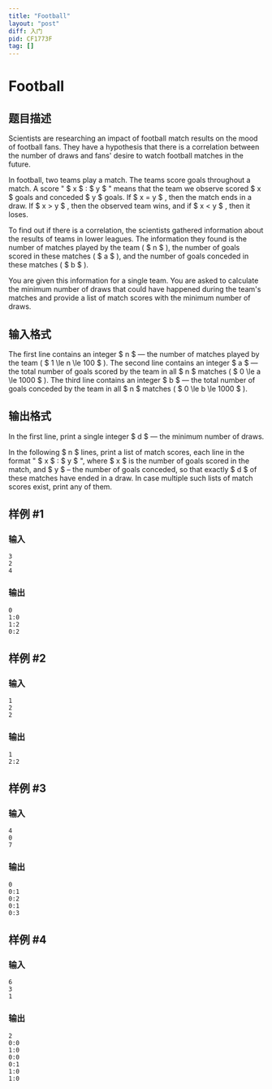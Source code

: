 ```yaml
---
title: "Football"
layout: "post"
diff: 入门
pid: CF1773F
tag: []
---
```


# Football

## 题目描述

Scientists are researching an impact of football match results on the mood of football fans. They have a hypothesis that there is a correlation between the number of draws and fans' desire to watch football matches in the future.

In football, two teams play a match. The teams score goals throughout a match. A score " $ x $ : $ y $ " means that the team we observe scored $ x $ goals and conceded $ y $ goals. If $ x = y $ , then the match ends in a draw. If $ x > y $ , then the observed team wins, and if $ x < y $ , then it loses.

To find out if there is a correlation, the scientists gathered information about the results of teams in lower leagues. The information they found is the number of matches played by the team ( $ n $ ), the number of goals scored in these matches ( $ a $ ), and the number of goals conceded in these matches ( $ b $ ).

You are given this information for a single team. You are asked to calculate the minimum number of draws that could have happened during the team's matches and provide a list of match scores with the minimum number of draws.

## 输入格式

The first line contains an integer $ n $ — the number of matches played by the team ( $ 1 \le n \le 100 $ ). The second line contains an integer $ a $ — the total number of goals scored by the team in all $ n $ matches ( $ 0 \le a \le 1000 $ ). The third line contains an integer $ b $ — the total number of goals conceded by the team in all $ n $ matches ( $ 0 \le b \le 1000 $ ).

## 输出格式

In the first line, print a single integer $ d $ — the minimum number of draws.

In the following $ n $ lines, print a list of match scores, each line in the format " $ x $ : $ y $ ", where $ x $ is the number of goals scored in the match, and $ y $ – the number of goals conceded, so that exactly $ d $ of these matches have ended in a draw. In case multiple such lists of match scores exist, print any of them.

## 样例 #1

### 输入

```
3
2
4
```

### 输出

```
0
1:0
1:2
0:2
```

## 样例 #2

### 输入

```
1
2
2
```

### 输出

```
1
2:2
```

## 样例 #3

### 输入

```
4
0
7
```

### 输出

```
0
0:1
0:2
0:1
0:3
```

## 样例 #4

### 输入

```
6
3
1
```

### 输出

```
2
0:0
1:0
0:0
0:1
1:0
1:0
```

